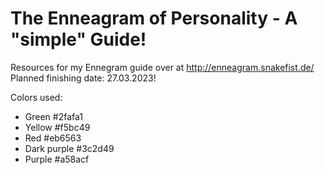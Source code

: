 # The Enneagram of Personality - A "simple" Guide!

Resources for my Ennegram guide over at http://enneagram.snakefist.de/
Planned finishing date: 27.03.2023!

Colors used:
- Green       #2fafa1
- Yellow      #f5bc49
- Red         #eb6563
- Dark purple #3c2d49
- Purple      #a58acf
